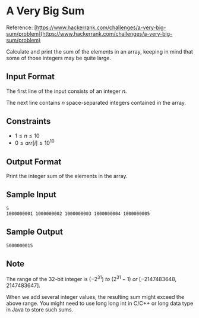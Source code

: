 # A Very Big Sum
Reference: [https://www.hackerrank.com/challenges/a-very-big-sum/problem](https://www.hackerrank.com/challenges/a-very-big-sum/problem)

Calculate and print the sum of the elements in an array, keeping in mind that some of those integers may be quite large.

## Input Format

The first line of the input consists of an integer $`n`$.

The next line contains $`n`$ space-separated integers contained in the array.

## Constraints

- $`1 \leq n \leq 10`$
- $`0 \leq arr[i] \leq 10^{10}`$

## Output Format

Print the integer sum of the elements in the array.

## Sample Input

```
5
1000000001 1000000002 1000000003 1000000004 1000000005
```

## Sample Output

```
5000000015
```

## Note

The range of the 32-bit integer is $`(-2^{31})\ to\ (2^{31} - 1)\ or\ [-2147483648,2147483647]`$.

When we add several integer values, the resulting sum might exceed the above range. You might need to use long long int in C/C++ or long data type in Java to store such sums.
